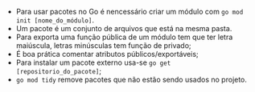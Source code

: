 * Para usar pacotes no Go é nencessário criar um módulo com `go mod init [nome_do_módulo]`.
* Um pacote é um conjunto de arquivos que está na mesma pasta.
* Para exporta uma função pública de um módulo tem que ter letra maiúscula, letras minúsculas tem função de privado;
* É boa prática comentar atributos públicos/exportáveis;
* Para instalar um pacote externo usa-se `go get [repositorio_do_pacote]`;
* `go mod tidy` remove pacotes que não estão sendo usados no projeto.